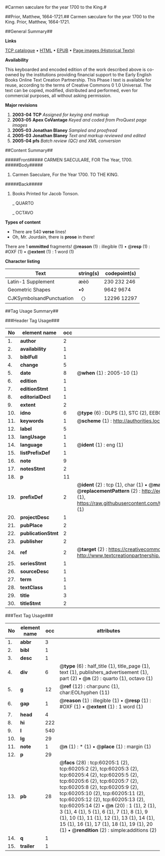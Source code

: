 #Carmen sæculare for the year 1700 to the King.#

##Prior, Matthew, 1664-1721.##
Carmen sæculare for the year 1700 to the King.
Prior, Matthew, 1664-1721.

##General Summary##

**Links**

[TCP catalogue](http://www.ota.ox.ac.uk/tcp/)  • 
[HTML](http://tei.it.ox.ac.uk/tcp/Texts-HTML/free/A55/A55903.html)  • 
[EPUB](http://tei.it.ox.ac.uk/tcp/Texts-EPUB/free/A55/A55903.epub) • 
[Page images (Historical Texts)](https://data.historicaltexts.jisc.ac.uk/view?pubId=eebo-12360259e&pageId=eebo-12360259e-60205-1)

**Availability**

This keyboarded and encoded edition of the
	       work described above is co-owned by the institutions
	       providing financial support to the Early English Books
	       Online Text Creation Partnership. This Phase I text is
	       available for reuse, according to the terms of Creative
	       Commons 0 1.0 Universal. The text can be copied,
	       modified, distributed and performed, even for
	       commercial purposes, all without asking permission.

**Major revisions**

1. __2003-04__ __TCP__ *Assigned for keying and markup*
1. __2003-05__ __Apex CoVantage__ *Keyed and coded from ProQuest page images*
1. __2005-03__ __Jonathan Blaney__ *Sampled and proofread*
1. __2005-03__ __Jonathan Blaney__ *Text and markup reviewed and edited*
1. __2005-04__ __pfs__ *Batch review (QC) and XML conversion*

##Content Summary##

#####Front#####
CARMEN SAECULARE, FOR The Year, 1700.
#####Body#####

1. Carmen Saeculare, For the Year 1700. TO THE KING.

#####Back#####

1. Books Printed for Jacob Tonson.

    _ QUARTO

    _ OCTAVO

**Types of content**

  * There are 540 **verse** lines!
  * Oh, Mr. Jourdain, there is **prose** in there!

There are 1 **ommitted** fragments! 
 @__reason__ (1) : illegible (1)  •  @__resp__ (1) : #OXF (1)  •  @__extent__ (1) : 1 word (1)

**Character listing**


|Text|string(s)|codepoint(s)|
|---|---|---|
|Latin-1 Supplement|æèö|230 232 246|
|Geometric Shapes|▪◊|9642 9674|
|CJKSymbolsandPunctuation|〈〉|12296 12297|

##Tag Usage Summary##

###Header Tag Usage###

|No|element name|occ|attributes|
|---|---|---|---|
|1.|__author__|2||
|2.|__availability__|1||
|3.|__biblFull__|1||
|4.|__change__|5||
|5.|__date__|8| @__when__ (1) : 2005-10 (1)|
|6.|__edition__|1||
|7.|__editionStmt__|1||
|8.|__editorialDecl__|1||
|9.|__extent__|2||
|10.|__idno__|6| @__type__ (6) : DLPS (1), STC (2), EEBO-CITATION (1), OCLC (1), VID (1)|
|11.|__keywords__|1| @__scheme__ (1) : http://authorities.loc.gov/ (1)|
|12.|__label__|5||
|13.|__langUsage__|1||
|14.|__language__|1| @__ident__ (1) : eng (1)|
|15.|__listPrefixDef__|1||
|16.|__note__|9||
|17.|__notesStmt__|2||
|18.|__p__|11||
|19.|__prefixDef__|2| @__ident__ (2) : tcp (1), char (1)  •  @__matchPattern__ (2) : ([0-9\-]+):([0-9IVX]+) (1), (.+) (1)  •  @__replacementPattern__ (2) : http://eebo.chadwyck.com/downloadtiff?vid=$1&page=$2 (1), https://raw.githubusercontent.com/textcreationpartnership/Texts/master/tcpchars.xml#$1 (1)|
|20.|__projectDesc__|1||
|21.|__pubPlace__|2||
|22.|__publicationStmt__|2||
|23.|__publisher__|2||
|24.|__ref__|2| @__target__ (2) : https://creativecommons.org/publicdomain/zero/1.0/ (1), http://www.textcreationpartnership.org/docs/. (1)|
|25.|__seriesStmt__|1||
|26.|__sourceDesc__|1||
|27.|__term__|1||
|28.|__textClass__|1||
|29.|__title__|3||
|30.|__titleStmt__|2||


###Text Tag Usage###

|No|element name|occ|attributes|
|---|---|---|---|
|1.|__abbr__|3||
|2.|__bibl__|1||
|3.|__desc__|1||
|4.|__div__|6| @__type__ (6) : half_title (1), title_page (1), text (1), publishers_advertisement (1), part (2)  •  @__n__ (2) : quarto (1), octavo (1)|
|5.|__g__|12| @__ref__ (12) : char:punc (1), char:EOLhyphen (11)|
|6.|__gap__|1| @__reason__ (1) : illegible (1)  •  @__resp__ (1) : #OXF (1)  •  @__extent__ (1) : 1 word (1)|
|7.|__head__|4||
|8.|__hi__|222||
|9.|__l__|540||
|10.|__lg__|29||
|11.|__note__|1| @__n__ (1) : * (1)  •  @__place__ (1) : margin (1)|
|12.|__p__|29||
|13.|__pb__|28| @__facs__ (28) : tcp:60205:1 (2), tcp:60205:2 (2), tcp:60205:3 (2), tcp:60205:4 (2), tcp:60205:5 (2), tcp:60205:6 (2), tcp:60205:7 (2), tcp:60205:8 (2), tcp:60205:9 (2), tcp:60205:10 (2), tcp:60205:11 (2), tcp:60205:12 (2), tcp:60205:13 (2), tcp:60205:14 (2)  •  @__n__ (20) : 1 (1), 2 (1), 3 (1), 4 (1), 5 (1), 6 (1), 7 (1), 8 (1), 9 (1), 10 (1), 11 (1), 12 (1), 13 (1), 14 (1), 15 (1), 16 (1), 17 (1), 18 (1), 19 (1), 20 (1)  •  @__rendition__ (2) : simple:additions (2)|
|14.|__q__|1||
|15.|__trailer__|1||
